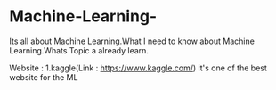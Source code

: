 # Machine-Learning-
Its all about Machine Learning.What I need to know about Machine Learning.Whats Topic a already learn.

Website :
1.kaggle(Link : https://www.kaggle.com/) it's one of the best website for the ML

